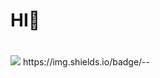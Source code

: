 # HI👋

#
<img src="https://img.shields.io/badge/Linkedin?style=flat-square&logo=Android&logoColor=Blue"/>
https://img.shields.io/badge/<LABEL>-<MESSAGE>-<COLOR>
